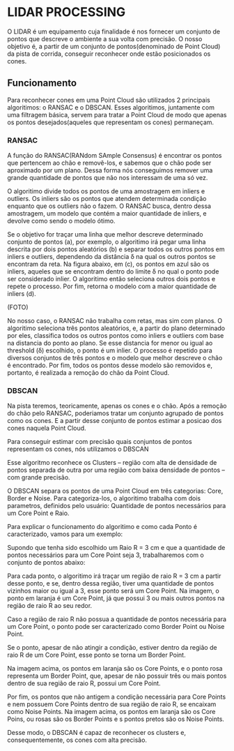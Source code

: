 

# LIDAR PROCESSING

 O LIDAR é um equipamento cuja finalidade é nos fornecer um conjunto de pontos que descreve o ambiente a sua volta com precisão. O nosso objetivo é, a partir de um conjunto de pontos(denominado de Point Cloud) da pista de corrida, conseguir reconhecer onde estão posicionados os cones.

## Funcionamento

Para reconhecer cones em uma Point Cloud são utilizados 2 principais algoritimos: o RANSAC e o DBSCAN. Esses algoritimos, juntamente com uma filtragem básica, servem para tratar a Point Cloud de modo que apenas os pontos desejados(aqueles que representam os cones) permaneçam.

### RANSAC
A função do RANSAC(RANdom SAmple Consensus) é encontrar os pontos que pertencem ao chão e removê-los, e sabemos que o chão pode ser aproximado por um plano. Dessa forma nós conseguimos remover uma grande quantidade de pontos que não nos interessam de uma só vez.

O algoritimo divide todos os pontos de uma amostragem em inliers e outliers. Os inliers são os pontos que atendem determinada condição enquanto que os outliers não o fazem. O RANSAC busca, dentro dessa amostragem, um modelo que contém a maior quantidade de inliers, e devolve como sendo o modelo ótimo.

Se o objetivo for traçar uma linha que melhor descreve determinado conjunto de pontos (a), por exemplo, o algoritimo irá pegar uma linha descrita por dois pontos aleatórios (b) e separar todos os outros pontos em inliers e outliers, dependendo da distância δ na qual os outros pontos se encontram da reta. Na figura abaixo, em (c), os pontos em azul são os inliers, aqueles que se encontram dentro do limite δ no qual o ponto pode ser considerado inlier.
O algoritimo então seleciona outros dois pontos e repete o processo. Por fim, retorna o modelo com a maior quantidade de inliers (d).

(FOTO)



No nosso caso, o RANSAC não trabalha com retas, mas sim com planos. O algoritimo seleciona três pontos aleatórios, e, a partir do plano determinado por eles, classifica todos os outros pontos como inliers e outliers com base na distancia do ponto ao plano. Se esse distancia for menor  ou igual ao threshold (δ) escolhido, o ponto é um inlier. O processo é repetido para diversos conjuntos de três pontos e o modelo que melhor descreve o chão é encontrado. Por fim, todos os pontos desse modelo são removidos e, portanto, é realizada a remoção do chão da Point Cloud.  

### DBSCAN

Na pista teremos, teoricamente, apenas os cones e o chão. Após a remoção do chão pelo RANSAC, poderiamos tratar um conjunto agrupado de pontos como os cones. E a partir desse conjunto de pontos estimar a posicao dos cones naquela Point Cloud.

Para conseguir estimar com precisão quais conjuntos de pontos representam os cones, nós utilizamos o DBSCAN

Esse algoritmo reconhece os Clusters – região com alta de densidade de pontos separada de outra por uma região com baixa densidade de pontos – com grande precisão.

O DBSCAN separa os pontos de uma Point Cloud em três categorias: Core, Border e Noise.
Para categoriza-los, o algoritimo trabalha com dois parametros, definidos pelo usuário: Quantidade de pontos necessários para um Core Point e Raio.

Para explicar o funcionamento do algoritimo e como cada Ponto é caracterizado, vamos para um exemplo:

Supondo que tenha sido escolhido um Raio R = 3 cm e que a quantidade de pontos necessários para um Core Point seja 3, trabalharemos com o conjunto de pontos abaixo:

Para cada ponto, o algoritimo irá traçar um região de raio R = 3 cm a partir desse ponto, e se, dentro dessa região, tiver uma quantidade de pontos vizinhos maior ou igual a 3, esse ponto será um Core Point.
 Na imagem, o ponto em laranja é um Core Point, já que possui 3 ou mais outros pontos  na região de raio R ao seu redor.

Caso a região de raio R não possua a quantidade de pontos necessária para um Core Point, o ponto pode ser caracterizado como Border Point ou Noise Point.

Se o ponto, apesar de não atingir a condição, estiver dentro da região de raio R de um Core Point, esse ponto se torna um Border Point.

Na imagem acima, os pontos em laranja são os Core Points, e o ponto rosa representa um Border Point, que, apesar de não possuir três ou mais pontos dentro de sua região de raio R, possui um Core Point.

Por fim, os pontos que não antigem a condição necessária para Core Points e nem possuem Core Points dentro de sua região de raio R, se encaixam como Noise Points.
Na imagem acima, os pontos em laranja são os Core Poins, ou rosas são os Border Points e s pontos pretos são os Noise Points.

Desse modo, o DBSCAN é capaz de reconhecer os clusters e, consequentemente, os cones com alta precisão.
